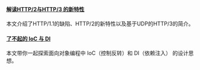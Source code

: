 #### [解读HTTP/2与HTTP/3 的新特性](https://mp.weixin.qq.com/s/XVaQH7vE4YOuZyYgS6aGQg)
本文介绍了HTTP/1.1的缺陷、HTTP/2的新特性以及基于UDP的HTTP/3的简介。

#### [了不起的 IoC 与 DI](https://mp.weixin.qq.com/s/0EBP8_vsnh92Uv17bdRQcA)
本文带你一起探索面向对象编程中 IoC（控制反转）和 DI（依赖注入） 的设计思想。
